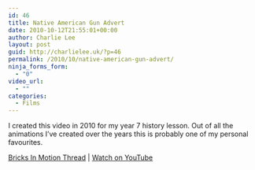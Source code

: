 ```yaml
---
id: 46
title: Native American Gun Advert
date: 2010-10-12T21:55:01+00:00
author: Charlie Lee
layout: post
guid: http://charlielee.uk/?p=46
permalink: /2010/10/native-american-gun-advert/
ninja_forms_form:
  - "0"
video_url:
  - ""
categories:
  - Films
---
```

I created this video in 2010 for my year 7 history lesson. Out of all the animations I&#8217;ve created over the years this is probably one of my personal favourites.

<a href="http://www.bricksinmotion.com/forums/topic/17775/LEGO-Native-American-Gun-Advert/" target="_blank">Bricks In Motion Thread</a> | <a href="https://www.youtube.com/watch?v=JnEcWWF3NGo" target="_blank">Watch on YouTube</a>